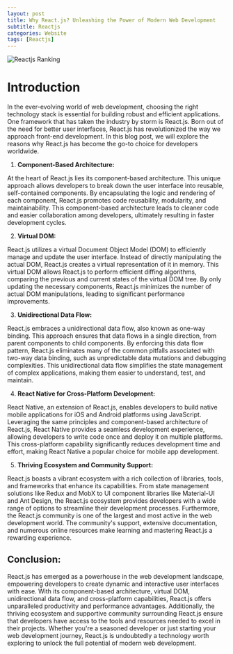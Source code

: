 ```yaml
---
layout: post
title: Why React.js? Unleashing the Power of Modern Web Development
subtitle: Reactjs
categories: Website
tags: [Reactjs]
---
```


![Reactjs Ranking](https://res.cloudinary.com/practicaldev/image/fetch/s--dC7_DUyI--/c_imagga_scale,f_auto,fl_progressive,h_900,q_auto,w_1600/https://dev-to-uploads.s3.amazonaws.com/i/cfp71cihfcz29kxi00pj.jpg)

# Introduction

In the ever-evolving world of web development, choosing the right technology stack is essential for building robust and efficient applications. One framework that has taken the industry by storm is React.js. Born out of the need for better user interfaces, React.js has revolutionized the way we approach front-end development. In this blog post, we will explore the reasons why React.js has become the go-to choice for developers worldwide.

1. **Component-Based Architecture:**

At the heart of React.js lies its component-based architecture. This unique approach allows developers to break down the user interface into reusable, self-contained components. By encapsulating the logic and rendering of each component, React.js promotes code reusability, modularity, and maintainability. This component-based architecture leads to cleaner code and easier collaboration among developers, ultimately resulting in faster development cycles.

2. **Virtual DOM:**

React.js utilizes a virtual Document Object Model (DOM) to efficiently manage and update the user interface. Instead of directly manipulating the actual DOM, React.js creates a virtual representation of it in memory. This virtual DOM allows React.js to perform efficient diffing algorithms, comparing the previous and current states of the virtual DOM tree. By only updating the necessary components, React.js minimizes the number of actual DOM manipulations, leading to significant performance improvements.

3. **Unidirectional Data Flow:**

React.js embraces a unidirectional data flow, also known as one-way binding. This approach ensures that data flows in a single direction, from parent components to child components. By enforcing this data flow pattern, React.js eliminates many of the common pitfalls associated with two-way data binding, such as unpredictable data mutations and debugging complexities. This unidirectional data flow simplifies the state management of complex applications, making them easier to understand, test, and maintain.

4. **React Native for Cross-Platform Development:**

React Native, an extension of React.js, enables developers to build native mobile applications for iOS and Android platforms using JavaScript. Leveraging the same principles and component-based architecture of React.js, React Native provides a seamless development experience, allowing developers to write code once and deploy it on multiple platforms. This cross-platform capability significantly reduces development time and effort, making React Native a popular choice for mobile app development.

5. **Thriving Ecosystem and Community Support:**

React.js boasts a vibrant ecosystem with a rich collection of libraries, tools, and frameworks that enhance its capabilities. From state management solutions like Redux and MobX to UI component libraries like Material-UI and Ant Design, the React.js ecosystem provides developers with a wide range of options to streamline their development processes. Furthermore, the React.js community is one of the largest and most active in the web development world. The community's support, extensive documentation, and numerous online resources make learning and mastering React.js a rewarding experience.

## Conclusion:
React.js has emerged as a powerhouse in the web development landscape, empowering developers to create dynamic and interactive user interfaces with ease. With its component-based architecture, virtual DOM, unidirectional data flow, and cross-platform capabilities, React.js offers unparalleled productivity and performance advantages. Additionally, the thriving ecosystem and supportive community surrounding React.js ensure that developers have access to the tools and resources needed to excel in their projects. Whether you're a seasoned developer or just starting your web development journey, React.js is undoubtedly a technology worth exploring to unlock the full potential of modern web development.


